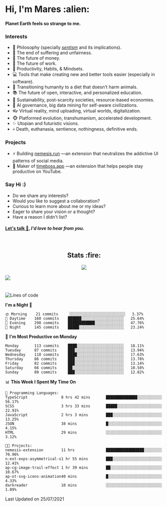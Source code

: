 <h1>Hi, I'm Mares :alien:</h1>

#### Planet Earth feels so strange to me.

### **Interests**

- 🌊 Philosophy (specially [_sentism_][sentismmedium] and its implications).
- 🎯 The end of suffering and unfairness.
- 💸 The future of money.
- 💼 The future of work.
- 🧠 Productivity, Habits, & Mindsets.
- 💻 Tools that make creating new and better tools easier (especially in software).
- 🥗 Transitioning humanity to a diet that doesn't harm animals.
- 📚 The future of open, interactive, and personalized education.
- 🌱 Sustainability, post-scarcity societies, resource-based economies.
- 🤖 AI governance, big data mining for self-aware civilizations.
- 👓 Virtual reality, mind uploading, virtual worlds, digitalization.
- 🐵 Platformed evolution, transhumanism, accelerated development.
- ✨ Utopian and futuristic visions.
- 💀 Death, euthanasia, sentience, nothingness, definitive ends.


### **Projects**

- ⚡ Building [nemesis.run](https://nemesis.run) —an extension that neutralizes the addictive UI patterns of social media.
- 💎 Maker of [timeboss.app](https://timeboss.app) —an extension that helps people stay productive on YouTube.


### **Say Hi :)**

- Do we share any interests?
- Would you like to suggest a collaboration?
- Curious to learn more about me or my ideas?
- Eager to share your vision or a thought?
- Have a reason I didn't list?

#### [Let's talk :wave:.](mailto:mareszhar@gmail.com) _I'd love to hear from you_.

[sentismmedium]: https://medium.com/@mareszhar/born-a-prisoner-a-reflection-about-life-its-struggles-and-a-plan-to-escape-d8566ce9b026

<br>

<h2 align="center">Stats :fire:</h2>

<div align="center">
  <img src="https://github-readme-streak-stats.herokuapp.com?user=mareszhar&theme=black-ice&hide_border=true&stroke=FFFFFF15&ring=DF8FFE&fire=DF8FFE&currStreakLabel=DF8FFE&background=1A232A&currStreakNum=86FFAB">
</div>

<!-- Add or remove this: &dates=B1AAB3FF at the end of the streak stats URL if they get bugged and aren't updating -->

<br>

<img src="https://activity-graph.herokuapp.com/graph?username=mareszhar&theme=nord&bg_color=00000000&color=979797&line=DF8FFE&point=00000000&area=true&hide_border=true">

<br>

<h1></h1>

<!--START_SECTION:waka-->
![Lines of code](https://img.shields.io/badge/From%20Hello%20World%20I%27ve%20Written-102578%20lines%20of%20code-blue)

**I'm a Night 🦉** 

```text
🌞 Morning    21 commits     ░░░░░░░░░░░░░░░░░░░░░░░░░   3.37% 
🌆 Daytime    160 commits    ██████░░░░░░░░░░░░░░░░░░░   25.64% 
🌃 Evening    298 commits    ████████████░░░░░░░░░░░░░   47.76% 
🌙 Night      145 commits    █████░░░░░░░░░░░░░░░░░░░░   23.24%

```
📅 **I'm Most Productive on Monday** 

```text
Monday       113 commits    ████░░░░░░░░░░░░░░░░░░░░░   18.11% 
Tuesday      87 commits     ███░░░░░░░░░░░░░░░░░░░░░░   13.94% 
Wednesday    110 commits    ████░░░░░░░░░░░░░░░░░░░░░   17.63% 
Thursday     86 commits     ███░░░░░░░░░░░░░░░░░░░░░░   13.78% 
Friday       82 commits     ███░░░░░░░░░░░░░░░░░░░░░░   13.14% 
Saturday     66 commits     ██░░░░░░░░░░░░░░░░░░░░░░░   10.58% 
Sunday       80 commits     ███░░░░░░░░░░░░░░░░░░░░░░   12.82%

```


📊 **This Week I Spent My Time On** 

```text
💬 Programming Languages: 
TypeScript               8 hrs 42 mins       ██████████████░░░░░░░░░░░   56.17% 
SCSS                     3 hrs 33 mins       █████░░░░░░░░░░░░░░░░░░░░   22.91% 
JavaScript               2 hrs 3 mins        ███░░░░░░░░░░░░░░░░░░░░░░   13.25% 
JSON                     38 mins             █░░░░░░░░░░░░░░░░░░░░░░░░   4.15% 
HTML                     29 mins             ░░░░░░░░░░░░░░░░░░░░░░░░░   3.12%

🐱‍💻 Projects: 
nemesis-extension        11 hrs              █████████████████░░░░░░░░   70.96% 
n-ext-exps-asymmetrical-s1 hr 55 mins        ███░░░░░░░░░░░░░░░░░░░░░░   12.41% 
ap-cg-image-trail-effect 1 hr 39 mins        ██░░░░░░░░░░░░░░░░░░░░░░░   10.67% 
ap-ot-svg-icons-animation40 mins             █░░░░░░░░░░░░░░░░░░░░░░░░   4.33% 
darkreader               10 mins             ░░░░░░░░░░░░░░░░░░░░░░░░░   1.09%

```


 Last Updated on 25/07/2021
<!--END_SECTION:waka-->

